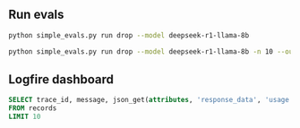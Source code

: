 ## Run evals

```sh
python simple_evals.py run drop --model deepseek-r1-llama-8b
```

```sh
python simple_evals.py run drop --model deepseek-r1-llama-8b -n 10 --out ./tmp/subset-10
```


## Logfire dashboard

```sql
SELECT trace_id, message, json_get(attributes, 'response_data', 'usage', 'completion_tokens') AS completion_tokens, json_get(attributes, 'response_data', 'usage', 'total_tokens') AS total_tokens
FROM records
LIMIT 10    
```